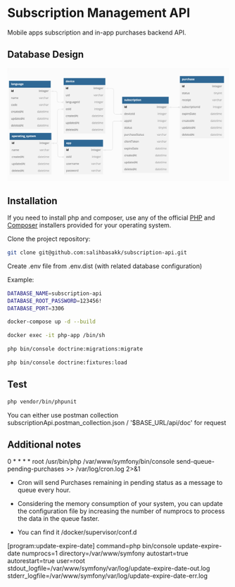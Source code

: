 # Subscription Management API

Mobile apps subscription and in-app purchases backend API.

## Database Design

![](db-schema.png)

## Installation

If you need to install php and composer, use any of the official [PHP](https://www.php.net/downloads.php) and
[Composer](https://getcomposer.org/download/) installers provided for your operating system.

Clone the project repository:

```bash
git clone git@github.com:salihbasakk/subscription-api.git
```
Create .env file from .env.dist (with related database configuration)

Example:

```bash
DATABASE_NAME=subscription-api
DATABASE_ROOT_PASSWORD=123456!
DATABASE_PORT=3306
```

```bash
docker-compose up -d --build
```

```bash
docker exec -it php-app /bin/sh
```

```bash
php bin/console doctrine:migrations:migrate
```

```bash
php bin/console doctrine:fixtures:load
```

## Test

```bash
php vendor/bin/phpunit
```

You can either use postman collection subscriptionApi.postman_collection.json / '$BASE_URL/api/doc' for request

## Additional notes

0 * * * * root /usr/bin/php /var/www/symfony/bin/console send-queue-pending-purchases >> /var/log/cron.log 2>&1

- Cron will send Purchases remaining in pending status as a message to queue every hour.


- Considering the memory consumption of your system, you can update the configuration file by increasing the number of numprocs to process the data in the queue faster.
- You can find it /docker/supervisor/conf.d

[program:update-expire-date]
command=php bin/console update-expire-date
numprocs=1
directory=/var/www/symfony
autostart=true
autorestart=true
user=root
stdout_logfile=/var/www/symfony/var/log/update-expire-date-out.log
stderr_logfile=/var/www/symfony/var/log/update-expire-date-err.log



